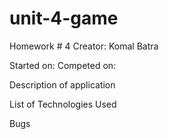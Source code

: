 # unit-4-game
Homework # 4
Creator: Komal Batra

Started on:
Competed on:


Description of application

List of Technologies Used

Bugs
